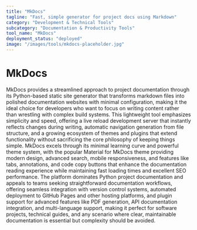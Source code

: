 ```yaml
---
title: "MkDocs"
tagline: "Fast, simple generator for project docs using Markdown"
category: "Development & Technical Tools"
subcategory: "Documentation & Productivity Tools"
tool_name: "MkDocs"
deployment_status: "deployed"
image: "/images/tools/mkdocs-placeholder.jpg"
---
```


# MkDocs

MkDocs provides a streamlined approach to project documentation through its Python-based static site generator that transforms markdown files into polished documentation websites with minimal configuration, making it the ideal choice for developers who want to focus on writing content rather than wrestling with complex build systems. This lightweight tool emphasizes simplicity and speed, offering a live reload development server that instantly reflects changes during writing, automatic navigation generation from file structure, and a growing ecosystem of themes and plugins that extend functionality without sacrificing the core philosophy of keeping things simple. MkDocs excels through its minimal learning curve and powerful theme system, with the popular Material for MkDocs theme providing modern design, advanced search, mobile responsiveness, and features like tabs, annotations, and code copy buttons that enhance the documentation reading experience while maintaining fast loading times and excellent SEO performance. The platform dominates Python project documentation and appeals to teams seeking straightforward documentation workflows, offering seamless integration with version control systems, automated deployment to GitHub Pages and other hosting platforms, and plugin support for advanced features like PDF generation, API documentation integration, and multi-language support, making it perfect for software projects, technical guides, and any scenario where clear, maintainable documentation is essential but complexity should be avoided.